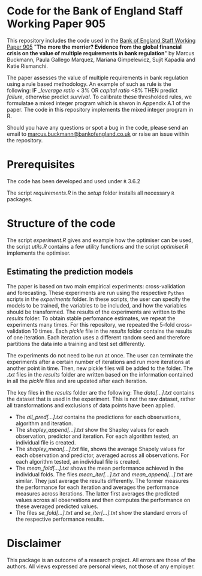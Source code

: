 # Code for the Bank of England Staff Working Paper 905

This repository includes the code used in the [Bank of England Staff Working Paper 905](http://www.bankofengland.co.uk/working-paper/2021/XXX) "__The more the merrier? Evidence from the global financial crisis on the value of multiple requirements in bank regulation__" by Marcus Buckmann, Paula Gallego Marquez, Mariana Gimpelewicz, Sujit Kapadia and Katie Rismanchi. 

The paper assesses the value of multiple requirements in bank regulation using a rule based methodology. An example of such as rule is the following: 
IF __leverage ratio_ < 3% OR _capital ratio_ <8% THEN predict _failure_, otherwise predict _survival_. To calibrate these thresholded rules, we formulatae a mixed integer program which is shwon in Appendix A.1 of the paper. The code in this repository implements the mixed integer program in R.

Should you have any questions or spot a bug in the code, please send an email to marcus.buckmann@bankofengland.co.uk or raise an issue within the repository.


# Prerequisites 
The code has been developed and used under ```R``` 3.6.2 

The script _requirements.R_ in the _setup_ folder installs all necessary ```R``` packages.
 

# Structure of the code


The script _experiment.R_ gives and example how the optimiser can be used, the script _utils.R_ contains a few utility functions and the script _optimiser.R_ implements the optimiser. 



## Estimating the prediction models
The paper is based on two main empirical experiments: cross-validation and forecasting. These experiments are run using the respective ```Python``` scripts in the _experiments_ folder.
In these scripts, the user can specify the models to be trained, the variables to be included, and how the variables should be transformed. The results of the experiments are written to the _results_ folder. To obtain stable perfomance estimates, we repeat the experiments many times. For this repository, we repeated the 5-fold cross-validation 10 times. Each _pickle_ file in the _results_ folder contains the results of one iteration. Each iteration uses a different random seed and therefore partitions the data into a training and test set differently. 

The experiments do not need to be run at once. The user can terminate the experiments after a certain number of iterations and run more iterations at another point in time. Then, new pickle files will be added to the folder.
The _.txt_ files in the _results_ folder are written based on the information contained in all the _pickle_ files and are updated after each iteration.

The key files in the _results_ folder are the following:
The _data[...].txt_ contains the dataset that is used in the experiment. This is not the raw dataset, rather all transformations and exclusions of data points have been applied.
- The _all_pred[...].txt_ contains the predictions for each observations, algorithm and iteration. 
- The _shapley_append[...].txt_ show the Shapley values for each observation, predictor and iteration. For each algorithm tested, an individual file is created.
- The _shapley_mean[...].txt_ file, shows the average Shapely values for each observation and predictor, averaged across all observations. For each algorithm tested, an individual file is created.
- The _mean_fold[...].txt_ shows the mean performance achieved in the individual folds. The files _mean_iter[...].txt_ and _mean_append[...].txt_ are similar. They just average the results differently. The former measures the performance for each iteration and averages the performance measures across iterations. The latter first averages the predicted values across all observations and then computes the performance on these averaged predicted values. 
- The files _se_fold[...].txt_ and _se_iter[...].txt_ show the standard errors of the respective performance results.



# Disclaimer
This package is an outcome of a research project. All errors are those of the authors. All views expressed are personal views, not those of any employer.


